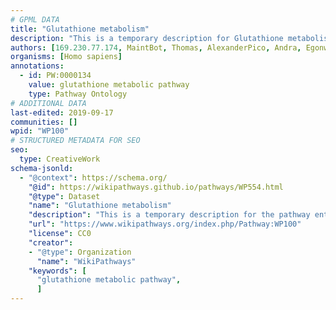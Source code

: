 ```yaml
---
# GPML DATA
title: "Glutathione metabolism"
description: "This is a temporary description for Glutathione metabolism"
authors: [169.230.77.174, MaintBot, Thomas, AlexanderPico, Andra, Egonw, DeSl, Khanspers]
organisms: [Homo sapiens]
annotations:
  - id: PW:0000134
    value: glutathione metabolic pathway
    type: Pathway Ontology
# ADDITIONAL DATA
last-edited: 2019-09-17
communities: []
wpid: "WP100"
# STRUCTURED METADATA FOR SEO
seo:
  type: CreativeWork
schema-jsonld:
  - "@context": https://schema.org/
    "@id": https://wikipathways.github.io/pathways/WP554.html
    "@type": Dataset
    "name": "Glutathione metabolism"
    "description": "This is a temporary description for the pathway entitled: Glutathione metabolism"
    "url": "https://www.wikipathways.org/index.php/Pathway:WP100"
    "license": CC0
    "creator":
    - "@type": Organization
      "name": "WikiPathways"
    "keywords": [
      "glutathione metabolic pathway",
      ]
---
```

